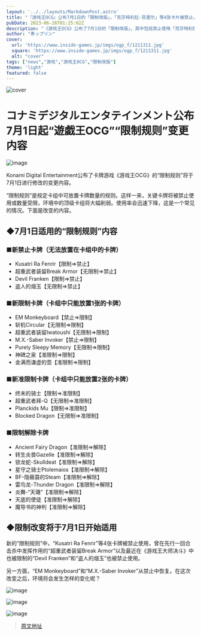 ```yaml
---
layout: '../../layouts/MarkdownPost.astro'
title: "『游戏王OCG』公布7月1日的「限制改版」，「克莎特利拉·芬里尔」等4张卡片被禁止，同时EM猴子键解禁"
pubDate: 2023-06-26T01:25:02Z
description: "《游戏王OCG》公布了7月1日的「限制改版」，其中包括禁止使用「克莎特利拉·芬里尔」等4张卡片，同时解禁了EM猴子键。"
author: "茶っプリン"
cover:
  url: 'https://www.inside-games.jp/imgs/ogp_f/1211311.jpg'
  square: 'https://www.inside-games.jp/imgs/ogp_f/1211311.jpg'
  alt: "cover"
tags: ["news","游戏","游戏王OCG","限制改版"]
theme: 'light'
featured: false
---
```

![cover](https://www.inside-games.jp/imgs/ogp_f/1211311.jpg)

# コナミデジタルエンタテインメント公布7月1日起“遊戯王OCG”“限制规则”变更内容

![image](https://www.inside-games.jp/imgs/zoom/1211306.jpg)

Konami Digital Entertainment公布了卡牌游戏《游戏王OCG》的“限制规则”将于7月1日进行修改的变更内容。

“限制规则”是规定卡组中可放置卡牌数量的规则。这样一来，关键卡牌将被禁止使用或数量受限，环境中的顶级卡组将大幅削弱。使用率会迅速下降，这是一个常见的情况。下面是改变的内容。

## ◆7月1日适用的“限制规则”内容

### ■新禁止卡牌（无法放置在卡组中的卡牌）

- Kusatri Ra Fenrir【限制⇒禁止】
- 超重武者装留Break Armor【无限制⇒禁止】
- Devil Franken【限制⇒禁止】
- 盗人的烟玉【无限制⇒禁止】

### ■新限制卡牌（卡组中只能放置1张的卡牌）

- EM Monkeyboard【禁止⇒限制】
- 斩机Circular【无限制⇒限制】
- 超重武者装留Iwatoushi【无限制⇒限制】
- M.X.-Saber Invoker【禁止⇒限制】
- Purely Sleepy Memory【无限制⇒限制】
- 神碑之泉【准限制⇒限制】
- 金满而谦虚的壶【准限制⇒限制】

### ■新准限制卡牌（卡组中只能放置2张的卡牌）

- 终末的骑士【限制⇒准限制】
- 超重武者拜-Q【无限制⇒准限制】
- Planckids Mu【限制⇒准限制】
- Blocked Dragon【无限制⇒准限制】

### ■限制解除卡牌

- Ancient Fairy Dragon【准限制⇒解除】
- 转生炎兽Gazelle【准限制⇒解除】
- 锁龙蛇-Skulldeat【准限制⇒解除】
- 星守之骑士Ptolemaios【准限制⇒解除】
- BF-隐蔽蓑的Steam【准限制⇒解除】
- 雷鸟龙-Thunder Dragon【准限制⇒解除】
- 炎舞-“天璣”【准限制⇒解除】
- 天底的使徒【准限制⇒解除】
- 魔导书的神判【准限制⇒解除】

## ◆限制改变将于7月1日开始适用

新的“限制规则”中，“Kusatri Ra Fenrir”等4张卡牌被禁止使用，曾在先行一回合击杀中发挥作用的“超重武者装留Break Armor”以及最近在《游戏王大师决斗》中也被限制的“Devil Franken”和“盗人的烟玉”也被禁止使用。

另一方面，“EM Monkeyboard”和“M.X.-Saber Invoker”从禁止中恢复。在这次改变之后，环境将会发生怎样的变化呢？

![image](https://www.inside-games.jp/imgs/zoom/1211307.jpg)

![image](https://www.inside-games.jp/imgs/zoom/1211308.jpg)

![image](https://www.inside-games.jp/imgs/zoom/1211309.jpg)

>[原文地址](https://www.inside-games.jp/article/2023/06/26/146806.html)  